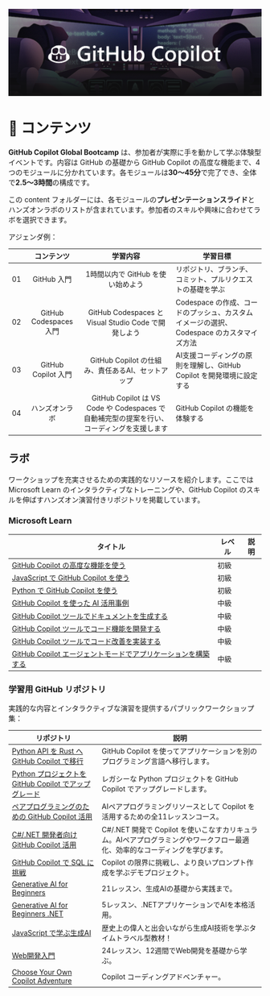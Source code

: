 ![GitHub Copilot](github-copilot.png) 

# 📂 コンテンツ

**GitHub Copilot Global Bootcamp** は、参加者が実際に手を動かして学ぶ体験型イベントです。内容は GitHub の基礎から GitHub Copilot の高度な機能まで、4つのモジュールに分かれています。各モジュールは**30～45分**で完了でき、全体で**2.5～3時間**の構成です。

この content フォルダーには、各モジュールの**プレゼンテーションスライド**とハンズオンラボのリストが含まれています。参加者のスキルや興味に合わせてラボを選択できます。

アジェンダ例：

|       |              コンテンツ             |                       学習内容                       |                     学習目標                 |
| :---: | :------------------------------------: | :---------------------------------------------------------: | ----------------------------------------------------------- |
| 01 | GitHub 入門 | 1時間以内で GitHub を使い始めよう | リポジトリ、ブランチ、コミット、プルリクエストの基礎を学ぶ |
| 02 | GitHub Codespaces 入門 | GitHub Codespaces と Visual Studio Code で開発しよう | Codespace の作成、コードのプッシュ、カスタムイメージの選択、Codespace のカスタマイズ方法 |
| 03 | GitHub Copilot 入門 | GitHub Copilot の仕組み、責任あるAI、セットアップ | AI支援コーディングの原則を理解し、GitHub Copilot を開発環境に設定する |
| 04 | ハンズオンラボ | GitHub Copilot は VS Code や Codespaces で自動補完型の提案を行い、コーディングを支援します | GitHub Copilot の機能を体験する |

## ラボ
ワークショップを充実させるための実践的なリソースを紹介します。ここでは Microsoft Learn のインタラクティブなトレーニングや、GitHub Copilot のスキルを伸ばすハンズオン演習付きリポジトリを掲載しています。

### Microsoft Learn 

| タイトル | レベル | 説明 |
|---|---|---|
| [GitHub Copilot の高度な機能を使う](https://learn.microsoft.com/ja-jp/training/modules/advanced-github-copilot/) | 初級 |  |
| [JavaScript で GitHub Copilot を使う](https://learn.microsoft.com/ja-jp/training/modules/introduction-copilot-javascript/) | 初級 |  |
| [Python で GitHub Copilot を使う](https://learn.microsoft.com/ja-jp/training/modules/introduction-copilot-python/) | 初級 |  |
| [GitHub Copilot を使った AI 活用事例](https://learn.microsoft.com/ja-jp/training/modules/developer-use-cases-for-ai-with-github-copilot/) | 中級 |  |
| [GitHub Copilot ツールでドキュメントを生成する](https://learn.microsoft.com/ja-jp/training/modules/generate-documentation-using-github-copilot-tools/) | 中級 |  |
| [GitHub Copilot ツールでコード機能を開発する](https://learn.microsoft.com/ja-jp/training/modules/develop-code-features-using-github-copilot-tools/) | 中級 |  |
| [GitHub Copilot ツールでコード改善を実装する](https://learn.microsoft.com/ja-jp/training/modules/implement-code-improvements-using-github-copilot-tools/) | 中級 |  |
| [GitHub Copilot エージェントモードでアプリケーションを構築する](https://learn.microsoft.com/training/modules/github-copilot-agent-mode/) | 中級 |  |


### 学習用 GitHub リポジトリ
 
実践的な内容とインタラクティブな演習を提供するパブリックワークショップ集：

| リポジトリ | 説明 |
|------------|-------------|
| [Python API を Rust へ GitHub Copilot で移行](https://github.com/microsoft/github-copilot-migrating-languages/tree/main) | GitHub Copilot を使ってアプリケーションを別のプログラミング言語へ移行します。 |
| [Python プロジェクトを GitHub Copilot でアップグレード](https://github.com/microsoft/github-copilot-upgrading) | レガシーな Python プロジェクトを GitHub Copilot でアップグレードします。 |
| [ペアプログラミングのための GitHub Copilot 活用](https://github.com/microsoft/Mastering-GitHub-Copilot-for-Paired-Programming) | AIペアプログラミングリソースとして Copilot を活用するための全11レッスンコース。 |
| [C#/.NET 開発者向け GitHub Copilot 活用](https://github.com/microsoft/mastering-github-copilot-for-dotnet-csharp-developers) | C#/.NET 開発で Copilot を使いこなすカリキュラム。AIペアプログラミングやワークフロー最適化、効率的なコーディングを学びます。 |
| [GitHub Copilot で SQL に挑戦](https://github.com/microsoft/challenging-github-copilot) | Copilot の限界に挑戦し、より良いプロンプト作成を学ぶデモプロジェクト。 |
| [Generative AI for Beginners](https://aka.ms/genai-beginners) | 21レッスン、生成AIの基礎から実践まで。 |
| [Generative AI for Beginners .NET](https://github.com/microsoft/Generative-AI-for-beginners-dotnet) | 5レッスン、.NETアプリケーションでAIを本格活用。 |
| [JavaScript で学ぶ生成AI](https://github.com/microsoft/generative-ai-with-javascript) | 歴史上の偉人と出会いながら生成AI技術を学ぶタイムトラベル型教材！ |
| [Web開発入門](https://aka.ms/webdev-beginners) | 24レッスン、12週間でWeb開発を基礎から学ぶ。 |
| [Choose Your Own Copilot Adventure](https://github.com/microsoft/CopilotAdventures) | Copilot コーディングアドベンチャー。 |
